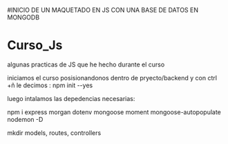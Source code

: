 #INICIO DE UN MAQUETADO EN JS CON UNA BASE DE DATOS EN MONGODB

# Curso_Js
algunas practicas de JS que he hecho durante el curso

iniciamos el curso posisionandonos dentro de pryecto/backend y con ctrl +ñ le decimos
: npm init --yes

luego intalamos las depedencias necesarias:

npm i express morgan dotenv mongoose moment mongoose-autopopulate nodemon -D

mkdir models, routes, controllers
